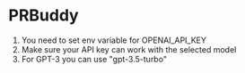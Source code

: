 # PRBuddy

1. You need to set env variable for OPENAI_API_KEY
2. Make sure your API key can work with the selected model
3. For GPT-3 you can use "gpt-3.5-turbo"